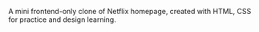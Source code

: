 A mini frontend-only clone of Netflix homepage, created with HTML, CSS for practice and design learning.
